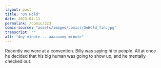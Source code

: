 ```yaml
---
layout: post
title: "On Hold"
date: 2023-04-11
permalink: /comic/323
comic-source: "assets/images/comics/OnHold_fin.jpg"
transcript: ""
alt: "Any minute... aaaaaany minute"
---
```

Recently we were at a convention. Billy was saying hi to people. All at once he decided that his big human was going to show up, and he mentally checked out.
